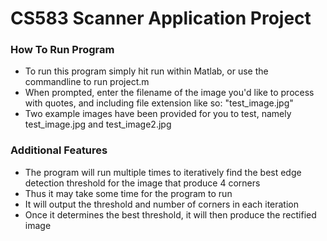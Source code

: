 # CS583 Scanner Application Project

### How To Run Program
- To run this program simply hit run within Matlab, or use the commandline to run project.m
- When prompted, enter the filename of the image you'd like to process with quotes, and including file extension like so: "test_image.jpg"
- Two example images have been provided for you to test, namely test_image.jpg and test_image2.jpg

### Additional Features
- The program will run multiple times to iteratively find the best edge detection threshold for the image that produce 4 corners
- Thus it may take some time for the program to run
- It will output the threshold and number of corners in each iteration
- Once it determines the best threshold, it will then produce the rectified image

